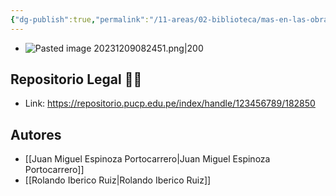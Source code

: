 ```yaml
---
{"dg-publish":true,"permalink":"/11-areas/02-biblioteca/mas-en-las-obras-que-en-las-palabras/","noteIcon":""}
---
```


- ![Pasted image 20231209082451.png|200](/img/user/02%20Image/Pasted%20image%2020231209082451.png)
## Repositorio Legal 🤸‍♂️
- Link: https://repositorio.pucp.edu.pe/index/handle/123456789/182850
## Autores
- [[Juan Miguel Espinoza Portocarrero\|Juan Miguel Espinoza Portocarrero]]
- [[Rolando Iberico Ruiz\|Rolando Iberico Ruiz]]
